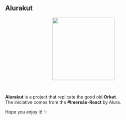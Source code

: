 ## Alurakut

<p align=center>
<img src="http://www.gifs-animados.net/original/GifExclusivo095.gif" height="200" style="max-width:100%;"/>
</p>
<br/>

**Alurakut** is a project that replicate the good old **Orkut**.
<br/>
The iniciative comes from the **#Imersão-React** by Alura.

Hope you enjoy it! ✨
